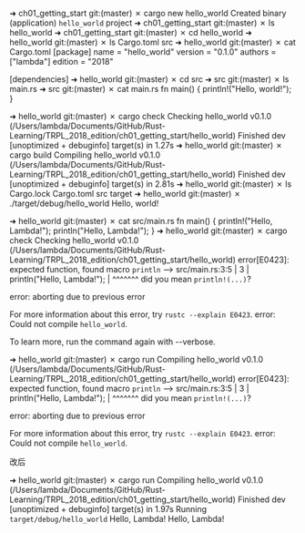 ➜  ch01_getting_start git:(master) ✗ cargo new hello_world
     Created binary (application) `hello_world` project
➜  ch01_getting_start git:(master) ✗ ls
hello_world
➜  ch01_getting_start git:(master) ✗ cd hello_world
➜  hello_world git:(master) ✗ ls
Cargo.toml src
➜  hello_world git:(master) ✗ cat Cargo.toml
[package]
name = "hello_world"
version = "0.1.0"
authors = ["lambda"]
edition = "2018"

[dependencies]
➜  hello_world git:(master) ✗ cd src
➜  src git:(master) ✗ ls
main.rs
➜  src git:(master) ✗ cat main.rs
fn main() {
    println!("Hello, world!");
}

➜  hello_world git:(master) ✗ cargo check
    Checking hello_world v0.1.0 (/Users/lambda/Documents/GitHub/Rust-Learning/TRPL_2018_edition/ch01_getting_start/hello_world)
    Finished dev [unoptimized + debuginfo] target(s) in 1.27s
➜  hello_world git:(master) ✗ cargo build
   Compiling hello_world v0.1.0 (/Users/lambda/Documents/GitHub/Rust-Learning/TRPL_2018_edition/ch01_getting_start/hello_world)
    Finished dev [unoptimized + debuginfo] target(s) in 2.81s
➜  hello_world git:(master) ✗ ls
Cargo.lock Cargo.toml src        target
➜  hello_world git:(master) ✗ ./target/debug/hello_world
Hello, world!

➜  hello_world git:(master) ✗ cat src/main.rs
fn main() {
    println!("Hello, Lambda!");
    println("Hello, Lambda!");
}
➜  hello_world git:(master) ✗ cargo check
    Checking hello_world v0.1.0 (/Users/lambda/Documents/GitHub/Rust-Learning/TRPL_2018_edition/ch01_getting_start/hello_world)
error[E0423]: expected function, found macro `println`
 --> src/main.rs:3:5
  |
3 |     println("Hello, Lambda!");
  |     ^^^^^^^ did you mean `println!(...)`?

error: aborting due to previous error

For more information about this error, try `rustc --explain E0423`.
error: Could not compile `hello_world`.

To learn more, run the command again with --verbose.

➜  hello_world git:(master) ✗ cargo run
   Compiling hello_world v0.1.0 (/Users/lambda/Documents/GitHub/Rust-Learning/TRPL_2018_edition/ch01_getting_start/hello_world)
error[E0423]: expected function, found macro `println`
 --> src/main.rs:3:5
  |
3 |     println("Hello, Lambda!");
  |     ^^^^^^^ did you mean `println!(...)`?

error: aborting due to previous error

For more information about this error, try `rustc --explain E0423`.
error: Could not compile `hello_world`.

改后

➜  hello_world git:(master) ✗ cargo run
   Compiling hello_world v0.1.0 (/Users/lambda/Documents/GitHub/Rust-Learning/TRPL_2018_edition/ch01_getting_start/hello_world)
    Finished dev [unoptimized + debuginfo] target(s) in 1.97s
     Running `target/debug/hello_world`
Hello, Lambda!
Hello, Lambda!
